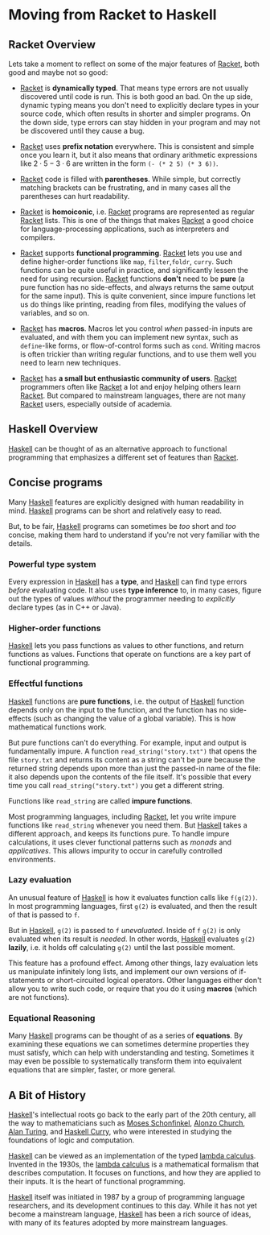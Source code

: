 # Moving from Racket to Haskell

## Racket Overview

Lets take a moment to reflect on some of the major features of [Racket], both
good and maybe not so good:

- [Racket] is **dynamically typed**. That means type errors are not usually
  discovered until code is run. This is both good an bad. On the up side,
  dynamic typing means you don't need to explicitly declare types in your
  source code, which often results in shorter and simpler programs. On the
  down side, type errors can stay hidden in your program and may not be
  discovered until they cause a bug.

- [Racket] uses **prefix notation** everywhere. This is consistent and simple
  once you learn it, but it also means that ordinary arithmetic expressions
  like $2 \cdot 5 - 3 \cdot 6$ are written in the form `(- (* 2 5) (* 3 6))`.

- [Racket] code is filled with **parentheses**. While simple, but correctly
  matching brackets can be frustrating, and in many cases all the parentheses
  can hurt readability.

- [Racket] is **homoiconic**, i.e. [Racket] programs are represented as
  regular [Racket] lists. This is one of the things that makes [Racket] a good
  choice for language-processing applications, such as interpreters and
  compilers.

- [Racket] supports **functional programming**. [Racket] lets you use and
  define higher-order functions like `map`, `filter`,`foldr`, `curry`. Such
  functions can be quite useful in practice, and significantly lessen the need
  for using recursion. [Racket] functions **don't** need to be **pure** (a
  pure function has no side-effects, and always returns the same output for
  the same input). This is quite convenient, since impure functions let us do
  things like printing, reading from files, modifying the values of variables,
  and so on.

- [Racket] has **macros**. Macros let you control *when* passed-in inputs are
  evaluated, and with them you can implement new syntax, such as `define`-like
  forms, or flow-of-control forms such as `cond`. Writing macros is often
  trickier than writing regular functions, and to use them well you need to
  learn new techniques.

- [Racket] has **a small but enthusiastic community of users**. [Racket]
  programmers often like [Racket] a lot and enjoy helping others learn
  [Racket]. But compared to mainstream languages, there are not many [Racket]
  users, especially outside of academia.


## Haskell Overview

[Haskell] can be thought of as an alternative approach to functional
programming that emphasizes a different set of features than [Racket].

## Concise programs

Many [Haskell] features are explicitly designed with human readability in
mind. [Haskell] programs can be short and relatively easy to read.

But, to be fair, [Haskell] programs can sometimes be *too* short and *too*
concise, making them hard to understand if you're not very familiar with the
details.

### Powerful type system

Every expression in [Haskell] has a **type**, and [Haskell] can find type
errors *before* evaluating code. It also uses **type inference** to, in many
cases, figure out the types of values *without* the programmer needing to
*explicitly* declare types (as in C++ or Java).

### Higher-order functions

[Haskell] lets you pass functions as values to other functions, and return
functions as values. Functions that operate on functions are a key part of
functional programming.

### Effectful functions

[Haskell] functions are **pure functions**, i.e. the output of [Haskell]
function depends only on the input to the function, and the function has no
side-effects (such as changing the value of a global variable). This is how
mathematical functions work.

But pure functions can't do everything. For example, input and output is
fundamentally impure. A function `read_string("story.txt")` that opens the
file `story.txt` and returns its content as a string can't be pure because the
returned string depends upon more than just the passed-in name of the file: it
also depends upon the contents of the file itself. It's possible that every
time you call `read_string("story.txt")` you get a different string.

Functions like `read_string` are called **impure functions**.

Most programming languages, including [Racket], let you write impure functions
like `read_string` whenever you need them. But [Haskell] takes a different
approach, and keeps its functions pure. To handle impure calculations, it uses
clever functional patterns such as *monads* and *applicatives*. This allows
impurity to occur in carefully controlled environments.

### Lazy evaluation

An unusual feature of [Haskell] is how it evaluates function calls like
`f(g(2))`. In most programming languages, first `g(2)` is evaluated, and then
the result of that is passed to `f`.

But in [Haskell], `g(2)` is passed to `f` *unevaluated*. Inside of `f` `g(2)`
is only evaluated when its result is *needed*. In other words, [Haskell]
evaluates `g(2)` **lazily**, i.e. it holds off calculating `g(2)` until the
last possible moment.

This feature has a profound effect. Among other things, lazy evaluation lets
us manipulate infinitely long lists, and implement our own versions of
if-statements or short-circuited logical operators. Other languages either
don't allow you to write such code, or require that you do it using **macros**
(which are not functions).


### Equational Reasoning

Many [Haskell] programs can be thought of as a series of **equations**. By
examining these equations we can sometimes determine properties they must
satisfy, which can help with understanding and testing. Sometimes it may even
be possible to systematically transform them into equivalent equations that
are simpler, faster, or more general.


## A Bit of History

[Haskell]'s intellectual roots go back to the early part of the 20th century,
all the way to mathematicians such as [Moses
Schonfinkel](https://en.wikipedia.org/wiki/Moses_Sch%C3%B6nfinkel), [Alonzo
Church](https://en.wikipedia.org/wiki/Alonzo_Church), [Alan
Turing](https://en.wikipedia.org/wiki/Alan_Turing), and [Haskell
Curry](https://en.wikipedia.org/wiki/Haskell_Curry), who were interested in
studying the foundations of logic and computation.

[Haskell] can be viewed as an implementation of the typed [lambda
calculus](https://en.wikipedia.org/wiki/Lambda_calculus). Invented in the
1930s, the [lambda calculus](https://en.wikipedia.org/wiki/Lambda_calculus) is
a mathematical formalism that describes computation. It focuses on functions,
and how they are applied to their inputs. It is the heart of functional
programming.

[Haskell] itself was initiated in 1987 by a group of programming language
researchers, and its development continues to this day. While it has not yet
become a mainstream language, [Haskell] has been a rich source of ideas, with
many of its features adopted by more mainstream languages.

[Racket]: https://racket-lang.org/
[Haskell]: https://en.wikipedia.org/wiki/Haskell_(programming_language)
